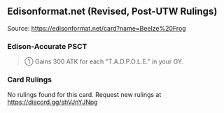 
## Edisonformat.net (Revised, Post-UTW Rulings)

Source: https://edisonformat.net/card?name=Beelze%20Frog

### Edison-Accurate PSCT

> ① Gains 300 ATK for each "T.A.D.P.O.L.E." in your GY.

### Card Rulings

No rulings found for this card. Request new rulings at https://discord.gg/shVJnYJNpg
            